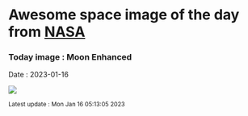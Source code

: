 
# Awesome space image of the day from [NASA](https://api.nasa.gov/)

### Today image : Moon Enhanced
Date : 2023-01-16

![](https://apod.nasa.gov/apod/image/2301/MoonEnhanced_Mirza_960.jpg)

<small>Latest update : Mon Jan 16 05:13:05 2023</small>
        
